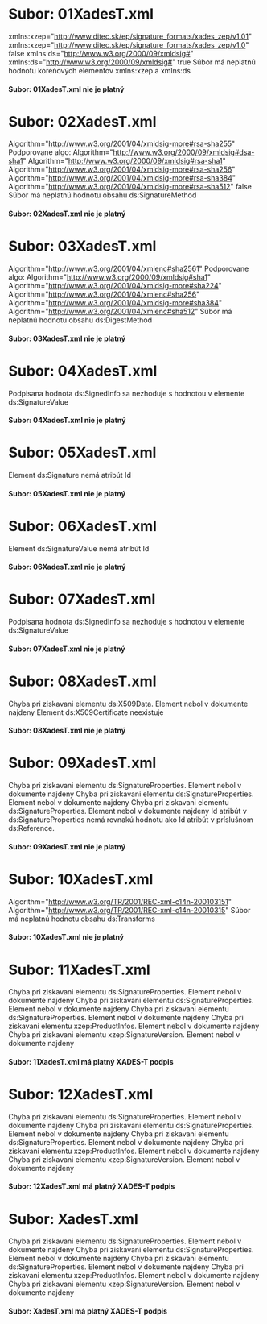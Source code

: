 # Subor: 01XadesT.xml 
xmlns:xzep="http://www.ditec.sk/ep/signature_formats/xades_zep/v1.01" xmlns:xzep="http://www.ditec.sk/ep/signature_formats/xades_zep/v1.0" false xmlns:ds="http://www.w3.org/2000/09/xmldsig#" xmlns:ds="http://www.w3.org/2000/09/xmldsig#" true Súbor má neplatnú hodnotu koreňových elementov xmlns:xzep a xmlns:ds 
#### Subor: 01XadesT.xml nie je platný 

 # Subor: 02XadesT.xml 
Algorithm="http://www.w3.org/2001/04/xmldsig-more#rsa-sha255" 
 Podporovane algo:  Algorithm="http://www.w3.org/2000/09/xmldsig#dsa-sha1" Algorithm="http://www.w3.org/2000/09/xmldsig#rsa-sha1" Algorithm="http://www.w3.org/2001/04/xmldsig-more#rsa-sha256" Algorithm="http://www.w3.org/2001/04/xmldsig-more#rsa-sha384" Algorithm="http://www.w3.org/2001/04/xmldsig-more#rsa-sha512" false Súbor má neplatnú hodnotu obsahu ds:SignatureMethod 
#### Subor: 02XadesT.xml nie je platný 

 # Subor: 03XadesT.xml 
Algorithm="http://www.w3.org/2001/04/xmlenc#sha2561" 
 Podporovane algo:  Algorithm="http://www.w3.org/2000/09/xmldsig#sha1" Algorithm="http://www.w3.org/2001/04/xmldsig-more#sha224" Algorithm="http://www.w3.org/2001/04/xmlenc#sha256" Algorithm="http://www.w3.org/2001/04/xmldsig-more#sha384" Algorithm="http://www.w3.org/2001/04/xmlenc#sha512" Súbor má neplatnú hodnotu obsahu ds:DigestMethod 
#### Subor: 03XadesT.xml nie je platný 

 # Subor: 04XadesT.xml 
Podpisana hodnota ds:SignedInfo sa nezhoduje s hodnotou v elemente ds:SignatureValue 
#### Subor: 04XadesT.xml nie je platný 

 # Subor: 05XadesT.xml 
Element ds:Signature nemá atribút Id 
#### Subor: 05XadesT.xml nie je platný 

 # Subor: 06XadesT.xml 
Element ds:SignatureValue nemá atribút Id 
#### Subor: 06XadesT.xml nie je platný 

 # Subor: 07XadesT.xml 
Podpisana hodnota ds:SignedInfo sa nezhoduje s hodnotou v elemente ds:SignatureValue 
#### Subor: 07XadesT.xml nie je platný 

 # Subor: 08XadesT.xml 
Chyba pri ziskavani elementu ds:X509Data. Element nebol v dokumente najdeny Element ds:X509Certificate neexistuje 
#### Subor: 08XadesT.xml nie je platný 

 # Subor: 09XadesT.xml 
Chyba pri ziskavani elementu ds:SignatureProperties. Element nebol v dokumente najdeny Chyba pri ziskavani elementu ds:SignatureProperties. Element nebol v dokumente najdeny Chyba pri ziskavani elementu ds:SignatureProperties. Element nebol v dokumente najdeny Id atribút v ds:SignatureProperties nemá rovnakú hodnotu ako Id atribút v príslušnom ds:Reference. 
#### Subor: 09XadesT.xml nie je platný 

 # Subor: 10XadesT.xml 
Algorithm="http://www.w3.org/TR/2001/REC-xml-c14n-200103151" Algorithm="http://www.w3.org/TR/2001/REC-xml-c14n-20010315" Súbor má neplatnú hodnotu obsahu ds:Transforms 
#### Subor: 10XadesT.xml nie je platný 

 # Subor: 11XadesT.xml 
Chyba pri ziskavani elementu ds:SignatureProperties. Element nebol v dokumente najdeny Chyba pri ziskavani elementu ds:SignatureProperties. Element nebol v dokumente najdeny Chyba pri ziskavani elementu ds:SignatureProperties. Element nebol v dokumente najdeny Chyba pri ziskavani elementu xzep:ProductInfos. Element nebol v dokumente najdeny Chyba pri ziskavani elementu xzep:SignatureVersion. Element nebol v dokumente najdeny 
#### Subor: 11XadesT.xml má platný XADES-T podpis 

 # Subor: 12XadesT.xml 
Chyba pri ziskavani elementu ds:SignatureProperties. Element nebol v dokumente najdeny Chyba pri ziskavani elementu ds:SignatureProperties. Element nebol v dokumente najdeny Chyba pri ziskavani elementu ds:SignatureProperties. Element nebol v dokumente najdeny Chyba pri ziskavani elementu xzep:ProductInfos. Element nebol v dokumente najdeny Chyba pri ziskavani elementu xzep:SignatureVersion. Element nebol v dokumente najdeny 
#### Subor: 12XadesT.xml má platný XADES-T podpis 

 # Subor: XadesT.xml 
Chyba pri ziskavani elementu ds:SignatureProperties. Element nebol v dokumente najdeny Chyba pri ziskavani elementu ds:SignatureProperties. Element nebol v dokumente najdeny Chyba pri ziskavani elementu ds:SignatureProperties. Element nebol v dokumente najdeny Chyba pri ziskavani elementu xzep:ProductInfos. Element nebol v dokumente najdeny Chyba pri ziskavani elementu xzep:SignatureVersion. Element nebol v dokumente najdeny 
#### Subor: XadesT.xml má platný XADES-T podpis 

 